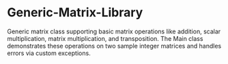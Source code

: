# Generic-Matrix-Library
 Generic matrix class supporting basic matrix operations like addition, scalar multiplication, matrix multiplication, and transposition. The Main class demonstrates these operations on two sample integer matrices and handles errors via custom exceptions.
